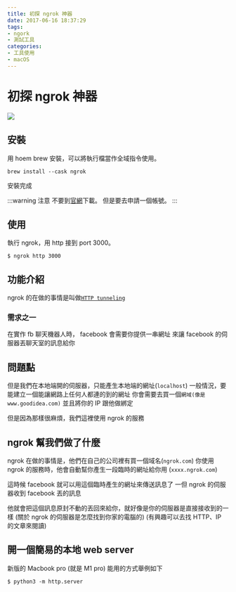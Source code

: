 ```yaml
---
title: 初探 ngrok 神器
date: 2017-06-16 18:37:29
tags:
- ngork
- 測試工具
categories:
- 工具使用
- macOS
---
```


# 初探 ngrok 神器

![](https://ngrok.com/static/img/demo.png)

## 安裝

用 hoem brew 安裝，可以將執行檔當作全域指令使用。

```shell
brew install --cask ngrok
```

安裝完成

:::warning
注意
不要到[官網](https://ngrok.com/)下載。
但是要去申請一個帳號。
:::

## 使用

執行 ngrok，用 http 接到 port 3000。

```shell
$ ngrok http 3000
```

## 功能介紹

ngrok 的在做的事情是叫做[`HTTP tunneling`](https://en.wikipedia.org/wiki/HTTP_tunnel)

### 需求之一

在實作 fb 聊天機器人時， facebook 會需要你提供一串網址
來讓 facebook 的伺服器丟聊天室的訊息給你

## 問題點

但是我們在本地端開的伺服器，只能產生本地端的網址(`localhost`)
一般情況，要能建立一個能讓網路上任何人都連的到的網址
你會需要去買一個`網域(像是 www.goodidea.com)`
並且將你的 IP 跟他做綁定

但是因為那樣很麻煩，我們這裡使用 ngrok 的服務

## ngrok 幫我們做了什麼

ngrok 在做的事情是，他們在自己的公司裡有買一個域名(`ngrok.com`)
你使用 ngrok 的服務時，他會自動幫你產生一段臨時的網址給你用
(`xxxx.ngrok.com`)

這時候 facebook 就可以用這個臨時產生的網址來傳送訊息了
一但 ngrok 的伺服器收到 facebook 丟的訊息

他就會把這個訊息原封不動的丟回來給你，就好像是你的伺服器是直接接收到的一樣
(關於 ngrok 的伺服器是怎麼找到你家的電腦的)
(有興趣可以去找 HTTP、IP 的文章來閱讀)

## 開一個簡易的本地 web server

新版的 Macbook pro (就是 M1 pro) 能用的方式舉例如下

```shell
$ python3 -m http.server  
```